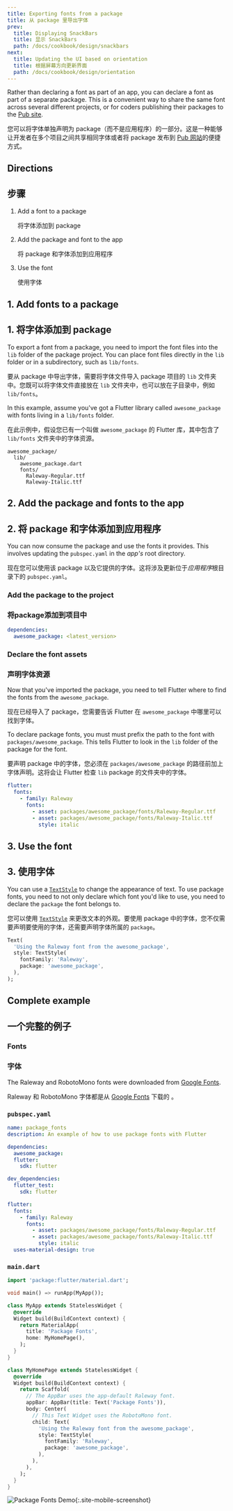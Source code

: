 ```yaml
---
title: Exporting fonts from a package
title: 从 package 里导出字体
prev:
  title: Displaying SnackBars
  title: 显示 SnackBars
  path: /docs/cookbook/design/snackbars
next:
  title: Updating the UI based on orientation
  title: 根据屏幕方向更新界面
  path: /docs/cookbook/design/orientation
---
```


Rather than declaring a font as part of an app, you can declare a font as part
of a separate package. This is a convenient way to share the same font across
several different projects, or for coders publishing their packages to the
[Pub site][].

您可以将字体单独声明为 package（而不是应用程序）的一部分。这是一种能够让开发者在多个项目之间共享相同字体或者将 package 发布到 [Pub 网站](https://pub.flutter-io.cn/)的便捷方式。

## Directions

## 步骤

  1. Add a font to a package

     将字体添加到 package
  
  2. Add the package and font to the app
  
     将 package 和字体添加到应用程序
  
  3. Use the font
  
     使用字体

## 1. Add fonts to a package

## 1. 将字体添加到 package

To export a font from a package, you need to import the font files into the
`lib` folder of the package project. You can place font files directly in the
`lib` folder or in a subdirectory, such as `lib/fonts`.

要从 package 中导出字体，需要将字体文件导入 package 项目的 `lib` 文件夹中。您既可以将字体文件直接放在 `lib` 文件夹中，也可以放在子目录中，例如 `lib/fonts`。

In this example, assume you've got a Flutter library called
`awesome_package` with fonts living in a `lib/fonts` folder.

在此示例中，假设您已有一个叫做 `awesome_package` 的 Flutter 库，其中包含了 `lib/fonts` 文件夹中的字体资源。

```
awesome_package/
  lib/
    awesome_package.dart
    fonts/
      Raleway-Regular.ttf
      Raleway-Italic.ttf
```

## 2. Add the package and fonts to the app

## 2. 将 package 和字体添加到应用程序

You can now consume the package and use the fonts it provides.
This involves updating the `pubspec.yaml` in the *app's* root directory.

现在您可以使用该 package 以及它提供的字体。这将涉及更新位于*应用程序*根目录下的 `pubspec.yaml`。

### Add the package to the project

### 将package添加到项目中

```yaml
dependencies:
  awesome_package: <latest_version>
```

### Declare the font assets

### 声明字体资源

Now that you've imported the package, you need to tell Flutter where to
find the fonts from the `awesome_package`.

现在已经导入了 package，您需要告诉 Flutter 在 `awesome_package` 中哪里可以找到字体。

To declare package fonts, you must must prefix the path to the font with
`packages/awesome_package`. This tells Flutter to look in the `lib` folder
of the package for the font.

要声明 package 中的字体，您必须在 `packages/awesome_package` 的路径前加上字体声明。这将会让 Flutter 检查 `lib` package 的文件夹中的字体。

```yaml
flutter:
  fonts:
    - family: Raleway
      fonts:
        - asset: packages/awesome_package/fonts/Raleway-Regular.ttf
        - asset: packages/awesome_package/fonts/Raleway-Italic.ttf
          style: italic
```

## 3. Use the font

## 3. 使用字体

You can use a [`TextStyle`][] to change the appearance of text.
To use package fonts, you need to not only declare which font you'd like to use,
you need to declare the `package` the font belongs to.

您可以使用 [`TextStyle`](https://docs.flutter.io/flutter/painting/TextStyle-class.html) 来更改文本的外观。要使用 package 中的字体，您不仅需要声明要使用的字体，还需要声明字体所属的 `package`。

<!-- skip -->
```dart
Text(
  'Using the Raleway font from the awesome_package',
  style: TextStyle(
    fontFamily: 'Raleway',
    package: 'awesome_package',
  ),
);
```

## Complete example

## 一个完整的例子

### Fonts

### 字体

The Raleway and RobotoMono fonts were downloaded from
[Google Fonts](https://fonts.google.com).

Raleway 和 RobotoMono 字体都是从 [Google Fonts](https://fonts.google.com/) 下载的 。

### `pubspec.yaml`

```yaml
name: package_fonts
description: An example of how to use package fonts with Flutter

dependencies:
  awesome_package:
  flutter:
    sdk: flutter

dev_dependencies:
  flutter_test:
    sdk: flutter

flutter:
  fonts:
    - family: Raleway
      fonts:
        - asset: packages/awesome_package/fonts/Raleway-Regular.ttf
        - asset: packages/awesome_package/fonts/Raleway-Italic.ttf
          style: italic
  uses-material-design: true
```

### `main.dart`

```dart
import 'package:flutter/material.dart';

void main() => runApp(MyApp());

class MyApp extends StatelessWidget {
  @override
  Widget build(BuildContext context) {
    return MaterialApp(
      title: 'Package Fonts',
      home: MyHomePage(),
    );
  }
}

class MyHomePage extends StatelessWidget {
  @override
  Widget build(BuildContext context) {
    return Scaffold(
      // The AppBar uses the app-default Raleway font.
      appBar: AppBar(title: Text('Package Fonts')),
      body: Center(
        // This Text Widget uses the RobotoMono font.
        child: Text(
          'Using the Raleway font from the awesome_package',
          style: TextStyle(
            fontFamily: 'Raleway',
            package: 'awesome_package',
          ),
        ),
      ),
    );
  }
}
```

![Package Fonts Demo](/images/cookbook/package-fonts.png){:.site-mobile-screenshot}

[Pub site]: {{site.pub}} 
[`TextStyle`]: {{site.api}}/flutter/painting/TextStyle-class.html
